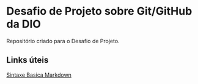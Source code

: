 # Desafio de Projeto sobre Git/GitHub da DIO
Repositório criado para o Desafio de Projeto.

## Links úteis
[Sintaxe Basica Markdown](www.markdownguide.org/basic-syntax/)
